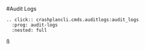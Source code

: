 #Audit Logs

```
.. click:: crashplancli.cmds.auditlogs:audit_logs
  :prog: audit-logs
  :nested: full
```
ß
